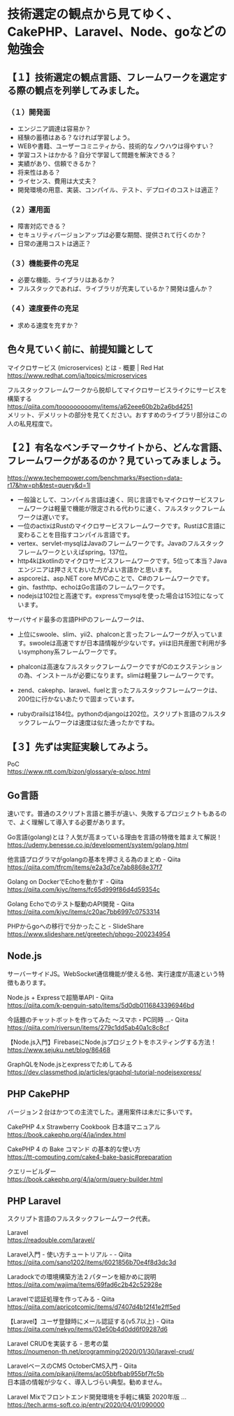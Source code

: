 # 技術選定の観点から見てゆく、CakePHP、Laravel、Node、goなどの勉強会

## 【１】技術選定の観点言語、フレームワークを選定する際の観点を列挙してみました。

### （１）開発面

* エンジニア調達は容易か？
* 経験の蓄積はある？なければ学習しよう。
* WEBや書籍、ユーザーコミニティから、技術的なノウハウは得やすい？
* 学習コストはかかる？自分で学習して問題を解決できる？
* 実績があり、信頼できるか？
* 将来性はある？
* ライセンス、費用は大丈夫？
* 開発環境の用意、実装、コンパイル、テスト、デプロイのコストは適正？

### （２）運用面

* 障害対応できる？
* セキュリティバージョンアップは必要な期間、提供されて行くのか？
* 日常の運用コストは適正？

### （３）機能要件の充足

* 必要な機能、ライブラリはあるか？
* フルスタックであれば、ライブラリが充実しているか？開発は盛んか？

### （４）速度要件の充足

* 求める速度を充すか？

## 色々見ていく前に、前提知識として

マイクロサービス (microservices) とは - 概要 | Red Hat<br>
https://www.redhat.com/ja/topics/microservices

フルスタックフレームワークから脱却してマイクロサービスライクにサービスを構築する<br>
https://qiita.com/tooooooooomy/items/a62eee60b2b2a6bd4251<br>
メリット、デメリットの部分を見てください。おすすめのライブラリ部分はこの人の私見程度で。

## 【２】有名なベンチマークサイトから、どんな言語、フレームワークがあるのか？見ていってみましょう。

https://www.techempower.com/benchmarks/#section=data-r17&hw=ph&test=query&d=1l

* 一般論として、コンパイル言語は速く、同じ言語でもマイクロサービスフレームワークは軽量で機能が限定される代わりに速く、フルスタックフレームワークは遅いです。
* 一位のactixはRustのマイクロサービスフレームワークです。RustはC言語に変わることを目指すコンパイル言語です。
* vertex、servlet-mysqlはJavaのフレームワークです。Javaのフルスタックフレームワークといえばspring。137位。
* http4kはkotlinのマイクロサービスフレームワークです。5位って本当？Javaエンジニアは押さえておいた方がよい言語かと思います。
* aspcoreは、asp.NET core MVCのことで、C#のフレームワークです。
* gin、fasthttp、echoはGo言語のフレームワークです。
* nodejsは102位と高速です。expressでmysqlを使った場合は153位になっています。

サーバサイド最多の言語PHPのフレームワークは、
* 上位にswoole、slim、yii2、phalconと言ったフレームワークが入っています。swooleは高速ですが日本語情報が少ないです。yiiは旧共産圏で利用が多いsymphony系フレームワークです。
* phalconは高速なフルスタックフレームワークですがCのエクステンションの為、インストールが必要になります。slimは軽量フレームワークです。
* zend、cakephp、laravel、fuelと言ったフルスタックフレームワークは、200位に行かないあたりで固まっています。

* rubyのrailsは184位。pythonのdjangoは202位。スクリプト言語のフルスタックフレームワークは速度は似た通ったかですね。

## 【３】先ずは実証実験してみよう。

PoC<br>
https://www.ntt.com/bizon/glossary/e-p/poc.html

## Go言語
速いです。普通のスクリプト言語と勝手が違い、失敗するプロジェクトもあるので、よく理解して導入する必要があります。

Go言語(golang)とは？人気が高まっている理由を言語の特徴を踏まえて解説！<br>
https://udemy.benesse.co.jp/development/system/golang.html

他言語プログラマがgolangの基本を押さえる為のまとめ - Qiita<br>
https://qiita.com/tfrcm/items/e2a3d7ce7ab8868e37f7

Golang on DockerでEchoを動かす - Qiita<br>
https://qiita.com/kiyc/items/fc65d999f86d4d59354c

Golang Echoでのテスト駆動のAPI開発 - Qiita<br>
https://qiita.com/kiyc/items/c20ac7bb6997c0753314

PHPからgoへの移行で分かったこと - SlideShare<br>
https://www.slideshare.net/greetech/phpgo-200234954

## Node.js
サーバーサイドJS。WebSocket通信機能が使える他、実行速度が高速という特徴もあります。


Node.js + Expressで超簡単API - Qiita<br>
https://qiita.com/k-penguin-sato/items/5d0db0116843396946bd

今話題のチャットボットを作ってみた ～スマホ・PC同時 ...- Qiita<br>
https://qiita.com/riversun/items/279c1dd5ab40a1c8c8cf

【Node.js入門】FirebaseにNode.jsプロジェクトをホスティングする方法！<br>
https://www.sejuku.net/blog/86468

GraphQLをNode.jsとexpressでためしてみる<br>
https://dev.classmethod.jp/articles/graphql-tutorial-nodejsexpress/


## PHP CakePHP
バージョン２台はかつての主流でした。運用案件は未だに多いです。

CakePHP 4.x Strawberry Cookbook 日本語マニュアル<br>
https://book.cakephp.org/4/ja/index.html

CakePHP 4 の Bake コマンド の基本的な使い方<br>
https://tt-computing.com/cake4-bake-basic#preparation

クエリービルダー<br>
https://book.cakephp.org/4/ja/orm/query-builder.html


## PHP Laravel
スクリプト言語のフルスタックフレームワーク代表。

Laravel<br>
https://readouble.com/laravel/

Laravel入門 - 使い方チュートリアル - - Qiita<br>
https://qiita.com/sano1202/items/6021856b70e4f8d3dc3d

Laradockでの環境構築方法２パターンを細かめに説明<br>
https://qiita.com/wajima/items/69fad6c2b42c52928e

Laravelで認証処理を作ってみる - Qiita<br>
https://qiita.com/apricotcomic/items/d7407d4b12f41e2ff5ed

【Laravel】ユーザ登録時にメール認証する(v5.7以上) - Qiita<br>
https://qiita.com/nekyo/items/03e50b4d0dd6f09287d6

Laravel CRUDを実装する - 思考の葉<br>
https://noumenon-th.net/programming/2020/01/30/laravel-crud/

LaravelベースのCMS OctoberCMS入門 - Qiita<br>
https://qiita.com/pikanji/items/ac05bbfbab955bf7fc5b<br>
日本語の情報が少なく、導入しづらい典型。勧めません。

Laravel Mixでフロントエンド開発環境を手軽に構築 2020年版 ...<br>
https://tech.arms-soft.co.jp/entry/2020/04/01/090000
